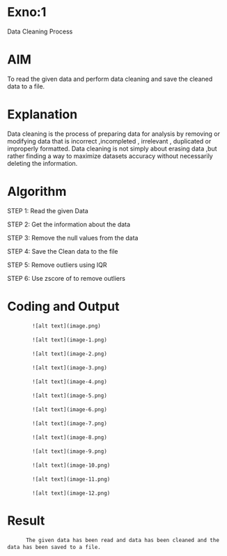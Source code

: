 # Exno:1
Data Cleaning Process

# AIM
To read the given data and perform data cleaning and save the cleaned data to a file.

# Explanation
Data cleaning is the process of preparing data for analysis by removing or modifying data that is incorrect ,incompleted , irrelevant , duplicated or improperly formatted. Data cleaning is not simply about erasing data ,but rather finding a way to maximize datasets accuracy without necessarily deleting the information.

# Algorithm
STEP 1: Read the given Data

STEP 2: Get the information about the data

STEP 3: Remove the null values from the data

STEP 4: Save the Clean data to the file

STEP 5: Remove outliers using IQR

STEP 6: Use zscore of to remove outliers

# Coding and Output
            
            ![alt text](image.png)

            ![alt text](image-1.png)

            ![alt text](image-2.png)

            ![alt text](image-3.png)

            ![alt text](image-4.png)

            ![alt text](image-5.png)

            ![alt text](image-6.png)

            ![alt text](image-7.png)

            ![alt text](image-8.png)

            ![alt text](image-9.png)

            ![alt text](image-10.png)

            ![alt text](image-11.png)

            ![alt text](image-12.png)

# Result
          The given data has been read and data has been cleaned and the data has been saved to a file.
